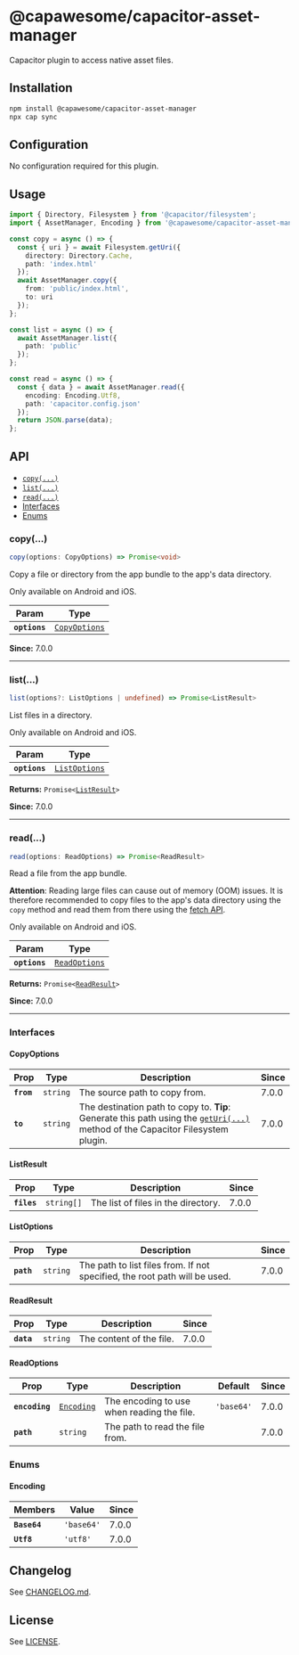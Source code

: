 # @capawesome/capacitor-asset-manager

Capacitor plugin to access native asset files.

## Installation

```bash
npm install @capawesome/capacitor-asset-manager
npx cap sync
```

## Configuration

No configuration required for this plugin.

## Usage

```typescript
import { Directory, Filesystem } from '@capacitor/filesystem';
import { AssetManager, Encoding } from '@capawesome/capacitor-asset-manager';

const copy = async () => {
  const { uri } = await Filesystem.getUri({
    directory: Directory.Cache,
    path: 'index.html'
  });
  await AssetManager.copy({
    from: 'public/index.html',
    to: uri
  });
};

const list = async () => {
  await AssetManager.list({
    path: 'public'
  });
};

const read = async () => {
  const { data } = await AssetManager.read({
    encoding: Encoding.Utf8,
    path: 'capacitor.config.json'
  });
  return JSON.parse(data);
};
```

## API

<docgen-index>

* [`copy(...)`](#copy)
* [`list(...)`](#list)
* [`read(...)`](#read)
* [Interfaces](#interfaces)
* [Enums](#enums)

</docgen-index>

<docgen-api>
<!--Update the source file JSDoc comments and rerun docgen to update the docs below-->

### copy(...)

```typescript
copy(options: CopyOptions) => Promise<void>
```

Copy a file or directory from the app bundle to the app's data directory.

Only available on Android and iOS.

| Param         | Type                                                |
| ------------- | --------------------------------------------------- |
| **`options`** | <code><a href="#copyoptions">CopyOptions</a></code> |

**Since:** 7.0.0

--------------------


### list(...)

```typescript
list(options?: ListOptions | undefined) => Promise<ListResult>
```

List files in a directory.

Only available on Android and iOS.

| Param         | Type                                                |
| ------------- | --------------------------------------------------- |
| **`options`** | <code><a href="#listoptions">ListOptions</a></code> |

**Returns:** <code>Promise&lt;<a href="#listresult">ListResult</a>&gt;</code>

**Since:** 7.0.0

--------------------


### read(...)

```typescript
read(options: ReadOptions) => Promise<ReadResult>
```

Read a file from the app bundle.

**Attention**: Reading large files can cause out of memory (OOM) issues.
It is therefore recommended to copy files to the app's data directory
using the `copy` method and read them from there using the [fetch API](https://developer.mozilla.org/en-US/docs/Web/API/Fetch_API/Using_Fetch).

Only available on Android and iOS.

| Param         | Type                                                |
| ------------- | --------------------------------------------------- |
| **`options`** | <code><a href="#readoptions">ReadOptions</a></code> |

**Returns:** <code>Promise&lt;<a href="#readresult">ReadResult</a>&gt;</code>

**Since:** 7.0.0

--------------------


### Interfaces


#### CopyOptions

| Prop       | Type                | Description                                                                                                                                                                            | Since |
| ---------- | ------------------- | -------------------------------------------------------------------------------------------------------------------------------------------------------------------------------------- | ----- |
| **`from`** | <code>string</code> | The source path to copy from.                                                                                                                                                          | 7.0.0 |
| **`to`**   | <code>string</code> | The destination path to copy to. **Tip**: Generate this path using the [`getUri(...)`](https://capacitorjs.com/docs/apis/filesystem#geturi) method of the Capacitor Filesystem plugin. | 7.0.0 |


#### ListResult

| Prop        | Type                  | Description                         | Since |
| ----------- | --------------------- | ----------------------------------- | ----- |
| **`files`** | <code>string[]</code> | The list of files in the directory. | 7.0.0 |


#### ListOptions

| Prop       | Type                | Description                                                                | Since |
| ---------- | ------------------- | -------------------------------------------------------------------------- | ----- |
| **`path`** | <code>string</code> | The path to list files from. If not specified, the root path will be used. | 7.0.0 |


#### ReadResult

| Prop       | Type                | Description              | Since |
| ---------- | ------------------- | ------------------------ | ----- |
| **`data`** | <code>string</code> | The content of the file. | 7.0.0 |


#### ReadOptions

| Prop           | Type                                          | Description                                | Default               | Since |
| -------------- | --------------------------------------------- | ------------------------------------------ | --------------------- | ----- |
| **`encoding`** | <code><a href="#encoding">Encoding</a></code> | The encoding to use when reading the file. | <code>'base64'</code> | 7.0.0 |
| **`path`**     | <code>string</code>                           | The path to read the file from.            |                       | 7.0.0 |


### Enums


#### Encoding

| Members      | Value                 | Since |
| ------------ | --------------------- | ----- |
| **`Base64`** | <code>'base64'</code> | 7.0.0 |
| **`Utf8`**   | <code>'utf8'</code>   | 7.0.0 |

</docgen-api>

## Changelog

See [CHANGELOG.md](https://github.com/capawesome-team/capacitor-plugins/blob/main/packages/asset-manager/CHANGELOG.md).

## License

See [LICENSE](https://github.com/capawesome-team/capacitor-plugins/blob/main/packages/asset-manager/LICENSE).
